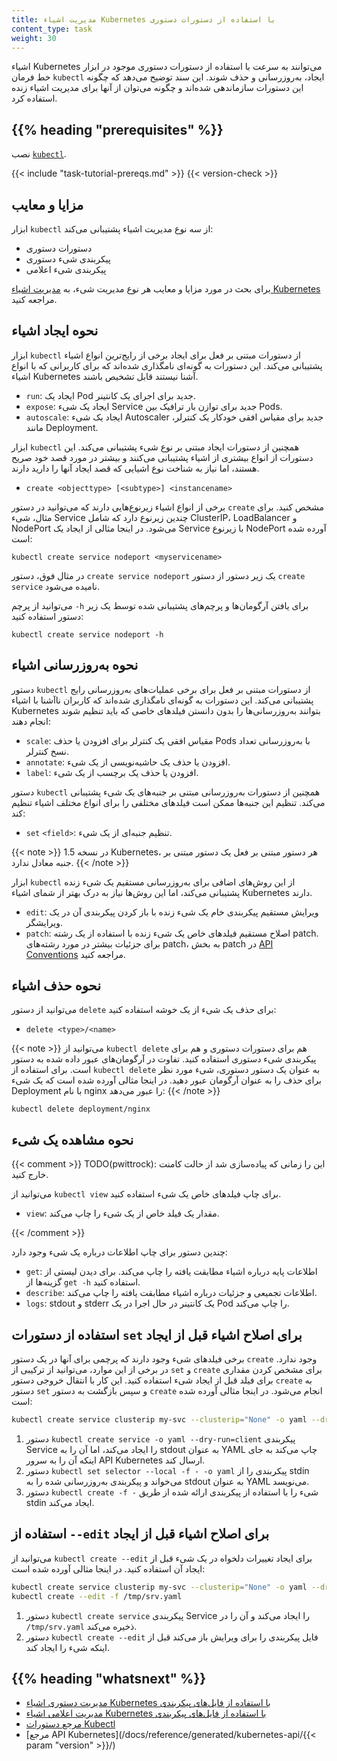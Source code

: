 ```yaml
---
title: مدیریت اشیاء Kubernetes با استفاده از دستورات دستوری
content_type: task
weight: 30
---
```


<!-- overview -->
اشیاء Kubernetes می‌توانند به سرعت با استفاده از دستورات دستوری موجود در ابزار خط فرمان `kubectl` ایجاد، به‌روزرسانی و حذف شوند. این سند توضیح می‌دهد که چگونه این دستورات سازماندهی شده‌اند و چگونه می‌توان از آنها برای مدیریت اشیاء زنده استفاده کرد.

## {{% heading "prerequisites" %}}

نصب [`kubectl`](/docs/tasks/tools/).

{{< include "task-tutorial-prereqs.md" >}} {{< version-check >}}

<!-- steps -->

## مزایا و معایب

ابزار `kubectl` از سه نوع مدیریت اشیاء پشتیبانی می‌کند:

* دستورات دستوری
* پیکربندی شیء دستوری
* پیکربندی شیء اعلامی

برای بحث در مورد مزایا و معایب هر نوع مدیریت شیء، به [مدیریت اشیاء Kubernetes](/docs/concepts/overview/working-with-objects/object-management/) مراجعه کنید.

## نحوه ایجاد اشیاء

ابزار `kubectl` از دستورات مبتنی بر فعل برای ایجاد برخی از رایج‌ترین انواع اشیاء پشتیبانی می‌کند. این دستورات به گونه‌ای نامگذاری شده‌اند که برای کاربرانی که با انواع اشیاء Kubernetes آشنا نیستند قابل تشخیص باشند.

- `run`: ایجاد یک Pod جدید برای اجرای یک کانتینر.
- `expose`: ایجاد یک شیء Service جدید برای توازن بار ترافیک بین Pods.
- `autoscale`: ایجاد یک شیء Autoscaler جدید برای مقیاس افقی خودکار یک کنترلر، مانند Deployment.

ابزار `kubectl` همچنین از دستورات ایجاد مبتنی بر نوع شیء پشتیبانی می‌کند. این دستورات از انواع بیشتری از اشیاء پشتیبانی می‌کنند و بیشتر در مورد قصد خود صریح هستند، اما نیاز به شناخت نوع اشیایی که قصد ایجاد آنها را دارید دارند.

- `create <objecttype> [<subtype>] <instancename>`

برخی از انواع اشیاء زیرنوع‌هایی دارند که می‌توانید در دستور `create` مشخص کنید. برای مثال، شیء Service چندین زیرنوع دارد که شامل ClusterIP، LoadBalancer و NodePort می‌شود. در اینجا مثالی از ایجاد یک Service با زیرنوع NodePort آورده شده است:

```shell
kubectl create service nodeport <myservicename>
```

در مثال فوق، دستور `create service nodeport` یک زیر دستور از دستور `create service` نامیده می‌شود.

می‌توانید از پرچم `-h` برای یافتن آرگومان‌ها و پرچم‌های پشتیبانی شده توسط یک زیر دستور استفاده کنید:

```shell
kubectl create service nodeport -h
```

## نحوه به‌روزرسانی اشیاء

دستور `kubectl` از دستورات مبتنی بر فعل برای برخی عملیات‌های به‌روزرسانی رایج پشتیبانی می‌کند. این دستورات به گونه‌ای نامگذاری شده‌اند که کاربران ناآشنا با اشیاء Kubernetes بتوانند به‌روزرسانی‌ها را بدون دانستن فیلدهای خاصی که باید تنظیم شوند انجام دهند:

- `scale`: مقیاس افقی یک کنترلر برای افزودن یا حذف Pods با به‌روزرسانی تعداد نسخ کنترلر.
- `annotate`: افزودن یا حذف یک حاشیه‌نویسی از یک شیء.
- `label`: افزودن یا حذف یک برچسب از یک شیء.

دستور `kubectl` همچنین از دستورات به‌روزرسانی مبتنی بر جنبه‌های یک شیء پشتیبانی می‌کند. تنظیم این جنبه‌ها ممکن است فیلدهای مختلفی را برای انواع مختلف اشیاء تنظیم کند:

- `set` `<field>`: تنظیم جنبه‌ای از یک شیء.

{{< note >}}
در نسخه 1.5 Kubernetes، هر دستور مبتنی بر فعل یک دستور مبتنی بر جنبه معادل ندارد.
{{< /note >}}

ابزار `kubectl` از این روش‌های اضافی برای به‌روزرسانی مستقیم یک شیء زنده پشتیبانی می‌کند، اما این روش‌ها نیاز به درک بهتر از شمای اشیاء Kubernetes دارند.

- `edit`: ویرایش مستقیم پیکربندی خام یک شیء زنده با باز کردن پیکربندی آن در یک ویرایشگر.
- `patch`: اصلاح مستقیم فیلدهای خاص یک شیء زنده با استفاده از یک رشته patch. برای جزئیات بیشتر در مورد رشته‌های patch، به بخش patch در [API Conventions](https://git.k8s.io/community/contributors/devel/sig-architecture/api-conventions.md#patch-operations) مراجعه کنید.

## نحوه حذف اشیاء

می‌توانید از دستور `delete` برای حذف یک شیء از یک خوشه استفاده کنید:

- `delete <type>/<name>`

{{< note >}}
می‌توانید از `kubectl delete` هم برای دستورات دستوری و هم برای پیکربندی شیء دستوری استفاده کنید. تفاوت در آرگومان‌های عبور داده شده به دستور است. برای استفاده از `kubectl delete` به عنوان یک دستور دستوری، شیء مورد نظر برای حذف را به عنوان آرگومان عبور دهید. در اینجا مثالی آورده شده است که یک شیء Deployment با نام nginx را عبور می‌دهد:
{{< /note >}}

```shell
kubectl delete deployment/nginx
```

## نحوه مشاهده یک شیء

{{< comment >}}
TODO(pwittrock): این را زمانی که پیاده‌سازی شد از حالت کامنت خارج کنید.

می‌توانید از `kubectl view` برای چاپ فیلدهای خاص یک شیء استفاده کنید.

- `view`: مقدار یک فیلد خاص از یک شیء را چاپ می‌کند.

{{< /comment >}}

چندین دستور برای چاپ اطلاعات درباره یک شیء وجود دارد:

- `get`: اطلاعات پایه درباره اشیاء مطابقت یافته را چاپ می‌کند. برای دیدن لیستی از گزینه‌ها از `get -h` استفاده کنید.
- `describe`: اطلاعات تجمیعی و جزئیات درباره اشیاء مطابقت یافته را چاپ می‌کند.
- `logs`: stdout و stderr یک کانتینر در حال اجرا در یک Pod را چاپ می‌کند.

## استفاده از دستورات `set` برای اصلاح اشیاء قبل از ایجاد

برخی فیلدهای شیء وجود دارند که پرچمی برای آنها در یک دستور `create` وجود ندارد. در برخی از این موارد، می‌توانید از ترکیبی از `set` و `create` برای مشخص کردن مقداری برای فیلد قبل از ایجاد شیء استفاده کنید. این کار با انتقال خروجی دستور `create` به دستور `set` و سپس بازگشت به دستور `create` انجام می‌شود. در اینجا مثالی آورده شده است:

```sh
kubectl create service clusterip my-svc --clusterip="None" -o yaml --dry-run=client | kubectl set selector --local -f - 'environment=qa' -o yaml | kubectl create -f -
```

1. دستور `kubectl create service -o yaml --dry-run=client` پیکربندی Service را ایجاد می‌کند، اما آن را به stdout به عنوان YAML چاپ می‌کند به جای اینکه آن را به سرور API Kubernetes ارسال کند.
1. دستور `kubectl set selector --local -f - -o yaml` پیکربندی را از stdin می‌خواند و پیکربندی به‌روزرسانی شده را به stdout به عنوان YAML می‌نویسد.
1. دستور `kubectl create -f -` شیء را با استفاده از پیکربندی ارائه شده از طریق stdin ایجاد می‌کند.

## استفاده از `--edit` برای اصلاح اشیاء قبل از ایجاد

می‌توانید از `kubectl create --edit` برای ایجاد تغییرات دلخواه در یک شیء قبل از ایجاد آن استفاده کنید. در اینجا مثالی آورده شده است:

```sh
kubectl create service clusterip my-svc --clusterip="None" -o yaml --dry-run=client > /tmp/srv.yaml
kubectl create --edit -f /tmp/srv.yaml
```

1. دستور `kubectl create service` پیکربندی Service را ایجاد می‌کند و آن را در `/tmp/srv.yaml` ذخیره می‌کند.
1. دستور `kubectl create --edit` فایل پیکربندی را برای ویرایش باز می‌کند قبل از اینکه شیء را ایجاد کند.

## {{% heading "whatsnext" %}}

* [مدیریت دستوری اشیاء Kubernetes با استفاده از فایل‌های پیکربندی](/docs/tasks/manage-kubernetes-objects/imperative-config/)
* [مدیریت اعلامی اشیاء Kubernetes با استفاده از فایل‌های پیکربندی](/docs/tasks/manage-kubernetes-objects/declarative-config/)
* [مرجع دستورات Kubectl](/docs/reference/generated/kubectl/kubectl-commands/)
* [مرجع API Kubernetes](/docs/reference/generated/kubernetes-api/{{< param "version" >}}/)
